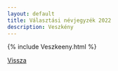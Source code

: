 ```yaml
---
layout: default
title: Választási névjegyzék 2022
description: Veszkény
---
```


{% include Veszkeeny.html %}

[Vissza](./)